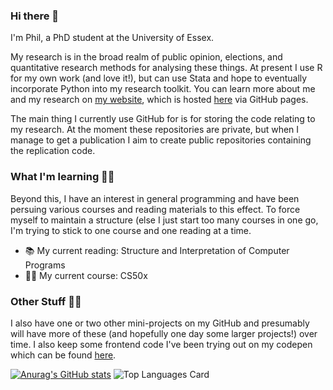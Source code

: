 ### Hi there 👋

I'm Phil, a PhD student at the University of Essex.

My research is in the broad realm of public opinion, elections, and quantitative research methods for analysing these things. At present I use R for my own work (and love it!), but can use Stata and hope to eventually incorporate Python into my research toolkit. You can learn more about me and my research on [my website](https://philswatton.github.io/), which is hosted [here](https://github.com/philswatton/philswatton.github.io) via GitHub pages.

The main thing I currently use GitHub for is for storing the code relating to my research. At the moment these repositories are private, but when I manage to get a publication I aim to create public repositories containing the replication code.

### What I'm learning 👨‍🎓

Beyond this, I have an interest in general programming and have been persuing various courses and reading materials to this effect. To force myself to maintain a structure (else I just start too many courses in one go, I'm trying to stick to one course and one reading at a time.

- 📚 My current reading: Structure and Interpretation of Computer Programs
- 👨‍💻 My current course: CS50x

### Other Stuff 🤷‍♂️

I also have one or two other mini-projects on my GitHub and presumably will have more of these (and hopefully one day some larger projects!) over time. I also keep some frontend code I've been trying out on my codepen which can be found [here](https://codepen.io/phil-swatton).


[![Anurag's GitHub stats](https://github-readme-stats.vercel.app/api?username=philswatton&count_private=true&show_icons=true)](https://github.com/philswatton/github-readme-stats)
![Top Languages Card](https://github-readme-stats.vercel.app/api/top-langs/?username=philswatton&layout=compact&langs_count=10)

<!--
**philswatton/philswatton** is a ✨ _special_ ✨ repository because its `README.md` (this file) appears on your GitHub profile.

Here are some ideas to get you started:

- 🔭 I’m currently working on ...
- 🌱 I’m currently learning ...
- 👯 I’m looking to collaborate on ...
- 🤔 I’m looking for help with ...
- 💬 Ask me about ...
- 📫 How to reach me: ...
- 😄 Pronouns: ...
- ⚡ Fun fact: ...
-->

